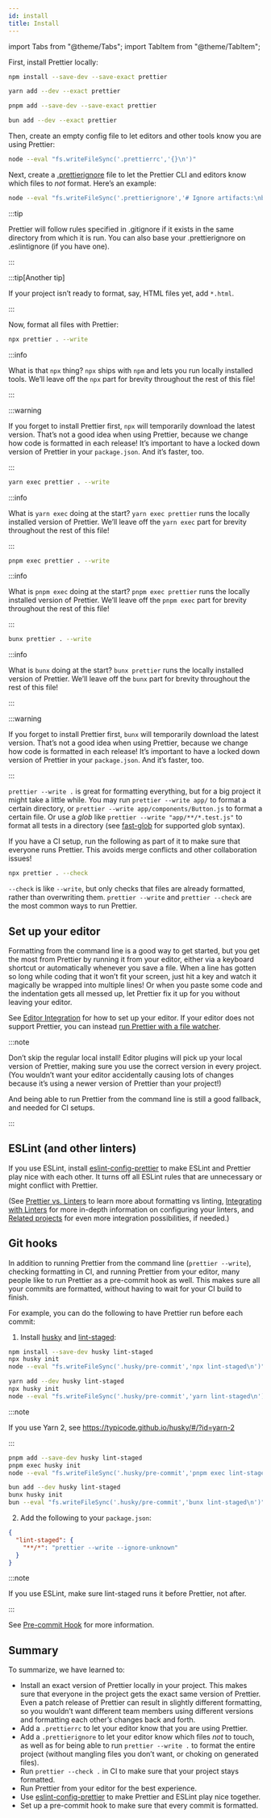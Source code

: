 ```yaml
---
id: install
title: Install
---
```


import Tabs from "@theme/Tabs";
import TabItem from "@theme/TabItem";

First, install Prettier locally:

<Tabs groupId="package-manager">
<TabItem value="npm">

```bash
npm install --save-dev --save-exact prettier
```

</TabItem>
<TabItem value="yarn">

```bash
yarn add --dev --exact prettier
```

</TabItem>
<TabItem value="pnpm">

```bash
pnpm add --save-dev --save-exact prettier
```

</TabItem>
<TabItem value="bun">

```bash
bun add --dev --exact prettier
```

</TabItem>
</Tabs>

Then, create an empty config file to let editors and other tools know you are using Prettier:

<!--
Note:
- `echo "{}" > .prettierrc` would result in `"{}"<SPACE>` on Windows.
- `echo {}> .prettierrc` would result the file in UTF-16LE encoding in PowerShell.
The below version works in cmd.exe, bash, zsh, fish, PowerShell.
-->

```bash
node --eval "fs.writeFileSync('.prettierrc','{}\n')"
```

Next, create a [.prettierignore](ignore.md) file to let the Prettier CLI and editors know which files to _not_ format. Here’s an example:

```bash
node --eval "fs.writeFileSync('.prettierignore','# Ignore artifacts:\nbuild\ncoverage\n')"
```

:::tip

Prettier will follow rules specified in .gitignore if it exists in the same directory from which it is run. You can also base your .prettierignore on .eslintignore (if you have one).

:::

:::tip[Another tip]

If your project isn’t ready to format, say, HTML files yet, add `*.html`.

:::

Now, format all files with Prettier:

<Tabs groupId="package-manager">
<TabItem value="npm">

```bash
npx prettier . --write
```

:::info

What is that `npx` thing? `npx` ships with `npm` and lets you run locally installed tools. We’ll leave off the `npx` part for brevity throughout the rest of this file!

:::

:::warning

If you forget to install Prettier first, `npx` will temporarily download the latest version. That’s not a good idea when using Prettier, because we change how code is formatted in each release! It’s important to have a locked down version of Prettier in your `package.json`. And it’s faster, too.

:::

</TabItem>
<TabItem value="yarn">

```bash
yarn exec prettier . --write
```

:::info

What is `yarn exec` doing at the start? `yarn exec prettier` runs the locally installed version of Prettier. We’ll leave off the `yarn exec` part for brevity throughout the rest of this file!

:::

</TabItem>
<TabItem value="pnpm">

```bash
pnpm exec prettier . --write
```

:::info

What is `pnpm exec` doing at the start? `pnpm exec prettier` runs the locally installed version of Prettier. We’ll leave off the `pnpm exec` part for brevity throughout the rest of this file!

:::

</TabItem>
<TabItem value="bun">

```bash
bunx prettier . --write
```

:::info

What is `bunx` doing at the start? `bunx prettier` runs the locally installed version of Prettier. We’ll leave off the `bunx` part for brevity throughout the rest of this file!

:::

:::warning

If you forget to install Prettier first, `bunx` will temporarily download the latest version. That’s not a good idea when using Prettier, because we change how code is formatted in each release! It’s important to have a locked down version of Prettier in your `package.json`. And it’s faster, too.

:::

</TabItem>
</Tabs>

`prettier --write .` is great for formatting everything, but for a big project it might take a little while. You may run `prettier --write app/` to format a certain directory, or `prettier --write app/components/Button.js` to format a certain file. Or use a _glob_ like `prettier --write "app/**/*.test.js"` to format all tests in a directory (see [fast-glob](https://github.com/mrmlnc/fast-glob#pattern-syntax) for supported glob syntax).

If you have a CI setup, run the following as part of it to make sure that everyone runs Prettier. This avoids merge conflicts and other collaboration issues!

```bash
npx prettier . --check
```

`--check` is like `--write`, but only checks that files are already formatted, rather than overwriting them. `prettier --write` and `prettier --check` are the most common ways to run Prettier.

## Set up your editor

Formatting from the command line is a good way to get started, but you get the most from Prettier by running it from your editor, either via a keyboard shortcut or automatically whenever you save a file. When a line has gotten so long while coding that it won’t fit your screen, just hit a key and watch it magically be wrapped into multiple lines! Or when you paste some code and the indentation gets all messed up, let Prettier fix it up for you without leaving your editor.

See [Editor Integration](editors.md) for how to set up your editor. If your editor does not support Prettier, you can instead [run Prettier with a file watcher](watching-files.md).

:::note

Don’t skip the regular local install! Editor plugins will pick up your local version of Prettier, making sure you use the correct version in every project. (You wouldn’t want your editor accidentally causing lots of changes because it’s using a newer version of Prettier than your project!)

And being able to run Prettier from the command line is still a good fallback, and needed for CI setups.

:::

## ESLint (and other linters)

If you use ESLint, install [eslint-config-prettier](https://github.com/prettier/eslint-config-prettier#installation) to make ESLint and Prettier play nice with each other. It turns off all ESLint rules that are unnecessary or might conflict with Prettier.

(See [Prettier vs. Linters](comparison.md) to learn more about formatting vs linting, [Integrating with Linters](integrating-with-linters.md) for more in-depth information on configuring your linters, and [Related projects](related-projects.md) for even more integration possibilities, if needed.)

## Git hooks

In addition to running Prettier from the command line (`prettier --write`), checking formatting in CI, and running Prettier from your editor, many people like to run Prettier as a pre-commit hook as well. This makes sure all your commits are formatted, without having to wait for your CI build to finish.

For example, you can do the following to have Prettier run before each commit:

1. Install [husky](https://github.com/typicode/husky) and [lint-staged](https://github.com/okonet/lint-staged):

<Tabs groupId="package-manager">
<TabItem value="npm">

```bash
npm install --save-dev husky lint-staged
npx husky init
node --eval "fs.writeFileSync('.husky/pre-commit','npx lint-staged\n')"
```

</TabItem>
<TabItem value="yarn">

```bash
yarn add --dev husky lint-staged
npx husky init
node --eval "fs.writeFileSync('.husky/pre-commit','yarn lint-staged\n')"
```

:::note

If you use Yarn 2, see https://typicode.github.io/husky/#/?id=yarn-2

:::

</TabItem>
<TabItem value="pnpm">

```bash
pnpm add --save-dev husky lint-staged
pnpm exec husky init
node --eval "fs.writeFileSync('.husky/pre-commit','pnpm exec lint-staged\n')"
```

</TabItem>
<TabItem value="bun">

```bash
bun add --dev husky lint-staged
bunx husky init
bun --eval "fs.writeFileSync('.husky/pre-commit','bunx lint-staged\n')"
```

</TabItem>
</Tabs>

2. Add the following to your `package.json`:

```json
{
  "lint-staged": {
    "**/*": "prettier --write --ignore-unknown"
  }
}
```

:::note

If you use ESLint, make sure lint-staged runs it before Prettier, not after.

:::

See [Pre-commit Hook](precommit.md) for more information.

## Summary

To summarize, we have learned to:

- Install an exact version of Prettier locally in your project. This makes sure that everyone in the project gets the exact same version of Prettier. Even a patch release of Prettier can result in slightly different formatting, so you wouldn’t want different team members using different versions and formatting each other’s changes back and forth.
- Add a `.prettierrc` to let your editor know that you are using Prettier.
- Add a `.prettierignore` to let your editor know which files _not_ to touch, as well as for being able to run `prettier --write .` to format the entire project (without mangling files you don’t want, or choking on generated files).
- Run `prettier --check .` in CI to make sure that your project stays formatted.
- Run Prettier from your editor for the best experience.
- Use [eslint-config-prettier](https://github.com/prettier/eslint-config-prettier) to make Prettier and ESLint play nice together.
- Set up a pre-commit hook to make sure that every commit is formatted.
